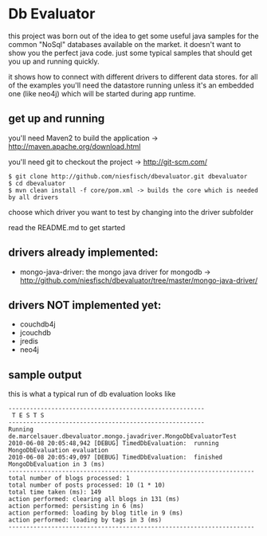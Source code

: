 # Db Evaluator

this project was born out of the idea to get some useful java samples for the common "NoSql" databases
available on the market. it doesn't want to show you the perfect java code. just some typical samples
that should get you up and running quickly.

it shows how to connect with different drivers to different data stores. for all of the examples you'll
need the datastore running unless it's an embedded one (like  neo4j) which will be started during app runtime.

## get up and running
 
you'll need Maven2 to build the application -> <http://maven.apache.org/download.html>

you'll need git to checkout the project -> <http://git-scm.com/>

    $ git clone http://github.com/niesfisch/dbevaluator.git dbevaluator
    $ cd dbevaluator 
    $ mvn clean install -f core/pom.xml -> builds the core which is needed by all drivers

choose which driver you want to test by changing into the driver subfolder 

read the README.md to get started

## drivers already implemented:

* mongo-java-driver: the mongo java driver for mongodb -> <http://github.com/niesfisch/dbevaluator/tree/master/mongo-java-driver/>

## drivers NOT implemented yet:

* couchdb4j
* jcouchdb
* jredis
* neo4j

## sample output

this is what a typical run of db evaluation looks like

    -------------------------------------------------------  
     T E S T S  
    -------------------------------------------------------  
    Running de.marcelsauer.dbevaluator.mongo.javadriver.MongoDbEvaluatorTest  
    2010-06-08 20:05:48,942 [DEBUG] TimedDbEvaluation:  running MongoDbEvaluation evaluation  
    2010-06-08 20:05:49,097 [DEBUG] TimedDbEvaluation:  finished  MongoDbEvaluation in 3 (ms)  
    ---------------------------------------------------------------------  
    total number of blogs processed: 1  
    total number of posts processed: 10 (1 * 10)  
    total time taken (ms): 149  
    action performed: clearing all blogs in 131 (ms)  
    action performed: persisting in 6 (ms)  
    action performed: loading by blog title in 9 (ms)  
    action performed: loading by tags in 3 (ms)  
    ---------------------------------------------------------------------  

